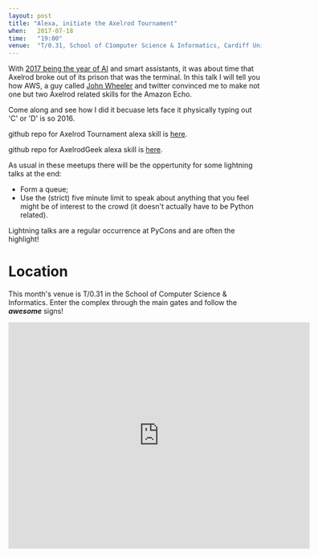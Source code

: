 ```yaml
---
layout: post
title: "Alexa, initiate the Axelrod Tournament"
when:   2017-07-18
time:   "19:00"
venue:  "T/0.31, School of C1omputer Science & Informatics, Cardiff University"
---
```


With [2017 being the year of AI](http://www.cio.com/article/3152803/artificial-intelligence/2017-will-be-big-year-for-ai-thanks-to-tech-giants.html)
and smart assistants, it was about time that Axelrod broke out of its prison that was the
terminal.  In this talk I will tell you how AWS, a guy called [John
 Wheeler](https://github.com/johnwheeler/flask-ask) and twitter convinced me to make not one but
two Axelrod related skills for the Amazon Echo.

Come along and see how I did it becuase lets face it physically typing out 'C' or 'D' is so 2016.

github repo for Axelrod Tournament alexa skill is
[here](https://github.com/Huaraz2/echo-Axelrod-Tournament).

github repo for AxelrodGeek alexa skill is [here](https://github.com/Huaraz2/echo-AxelrodGeek).

As usual in these meetups there will be the oppertunity for some lightning talks at the end:

- Form a queue;
- Use the (strict) five minute limit to speak about anything that you feel might
be of interest to the crowd (it doesn't actually have to be Python related).

Lightning talks are a regular occurrence at PyCons and are often the highlight!

# Location

This month's venue is T/0.31 in the School of Computer Science & Informatics. Enter the complex through the main gates and follow the ***awesome*** signs!

<iframe src="https://www.google.com/maps/embed?pb=!1m18!1m12!1m3!1d2484.5563658121855!2d-3.1726044842308547!3d51.4846569796314!2m3!1f0!2f0!3f0!3m2!1i1024!2i768!4f13.1!3m3!1m2!1s0x486e1cb8742c46f5%3A0xc620b871e5d19cac!2sTrevithick+Bldg%2C+Cardiff+CF24!5e0!3m2!1sen!2suk!4v1456917752266" width="600" height="450" frameborder="0" style="border:0" allowfullscreen>&nbsp;</iframe>
